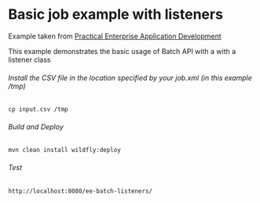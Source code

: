 Basic job example with listeners
=====================================
Example taken from [Practical Enterprise Application Development](http://www.itbuzzpress.com/ebooks/java-ee-7-development-on-wildfly.html)

This example demonstrates the basic usage of Batch API with a with a listener class

###### Install the CSV file in the location specified by your job.xml (in this example /tmp) 
```shell
cp input.csv /tmp
```

###### Build and Deploy
```shell
mvn clean install wildfly:deploy  
```

###### Test
```shell
http://localhost:8080/ee-batch-listeners/
```
 

